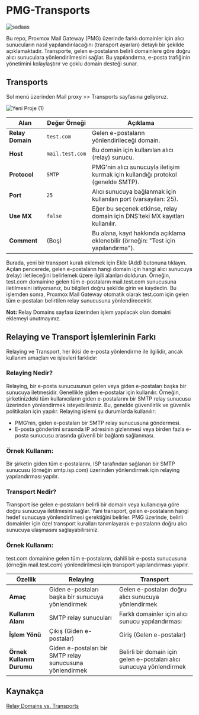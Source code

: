 # PMG-Transports

![sadaas](https://github.com/user-attachments/assets/5f57aab2-ed9f-410c-8760-9124af6a697f)


Bu repo, Proxmox Mail Gateway (PMG) üzerinde farklı domainler için alıcı sunucuların nasıl yapılandırılacağını (transport ayarları) detaylı bir şekilde açıklamaktadır. Transporte, gelen e-postaların belirli domainlere göre doğru alıcı sunuculara yönlendirilmesini sağlar. Bu yapılandırma, e-posta trafiğinin yönetimini kolaylaştırır ve çoklu domain desteği sunar.



## Transports

Sol menü üzerinden Mail proxy >> Transports sayfasına geliyoruz.

![Yeni Proje (1)](https://github.com/user-attachments/assets/498b1fe9-02f4-40d9-82a6-7be24d0ed56e)

 **Alan**         | **Değer Örneği**  | **Açıklama**                                                              |
|-------------------|-------------------|----------------------------------------------------------------------------|
| **Relay Domain**  | `test.com`        | Gelen e-postaların yönlendirileceği domain.                               |
| **Host**          | `mail.test.com`   | Bu domain için kullanılan alıcı (relay) sunucu.                          |
| **Protocol**      | `SMTP`            | PMG'nin alıcı sunucuyla iletişim kurmak için kullandığı protokol (genelde SMTP). |
| **Port**          | `25`              | Alıcı sunucuya bağlanmak için kullanılan port (varsayılan: 25).           |
| **Use MX**        | `false`           | Eğer bu seçenek etkinse, relay domain için DNS'teki MX kayıtları kullanılır. |
| **Comment**       | (Boş)             | Bu alana, kayıt hakkında açıklama eklenebilir (örneğin: "Test için yapılandırma"). |


Burada, yeni bir transport kuralı eklemek için Ekle (Add) butonuna tıklayın. Açılan pencerede, gelen e-postaların hangi domain için hangi alıcı sunucuya (relay) iletileceğini belirlemek üzere ilgili alanları doldurun. Örneğin, test.com domainine gelen tüm e-postaların mail.test.com sunucusuna iletilmesini istiyorsanız, bu bilgileri doğru şekilde girin ve kaydedin. Bu işlemden sonra, Proxmox Mail Gateway otomatik olarak test.com için gelen tüm e-postaları belirtilen relay sunucusuna yönlendirecektir.

 **Not:** Relay Domains sayfası üzerinden işlem yapılacak olan domaini eklemeyi unutmayınız.


 ## Relaying ve Transport İşlemlerinin Farkı

Relaying ve Transport, her ikisi de e-posta yönlendirme ile ilgilidir, ancak kullanım amaçları ve işlevleri farklıdır:

### Relaying Nedir?
Relaying, bir e-posta sunucusunun gelen veya giden e-postaları başka bir sunucuya iletmesidir. Genellikle giden e-postalar için kullanılır. Örneğin, şirketinizdeki tüm kullanıcıların giden e-postalarını bir SMTP relay sunucusu üzerinden yönlendirmek isteyebilirsiniz. Bu, genelde güvenilirlik ve güvenlik politikaları için yapılır.
Relaying işlemi şu durumlarda kullanılır:

- PMG’nin, giden e-postaları bir SMTP relay sunucusuna göndermesi.
- E-posta gönderimi sırasında IP adresinin gizlenmesi veya birden fazla e-posta sunucusu arasında güvenli bir bağlantı sağlanması.

### Örnek Kullanım:
Bir şirketin giden tüm e-postalarını, ISP tarafından sağlanan bir SMTP sunucusu (örneğin smtp.isp.com) üzerinden yönlendirmek için relaying yapılandırması yapılır.

### Transport Nedir?
Transport ise gelen e-postaların belirli bir domain veya kullanıcıya göre doğru sunucuya iletilmesini sağlar. Yani transport, gelen e-postaların hangi hedef sunucuya yönlendirilmesi gerektiğini belirler. PMG üzerinde, belirli domainler için özel transport kuralları tanımlayarak e-postaların doğru alıcı sunucuya ulaşmasını sağlayabilirsiniz.

### Örnek Kullanım:
test.com domainine gelen tüm e-postaların, dahili bir e-posta sunucusuna (örneğin mail.test.com) yönlendirilmesi için transport yapılandırması yapılır.


| **Özellik**              | **Relaying**                                      | **Transport**                                      |
|---------------------------|--------------------------------------------------|---------------------------------------------------|
| **Amaç**                  | Giden e-postaları başka bir sunucuya yönlendirmek | Gelen e-postaları doğru alıcı sunucuya yönlendirmek |
| **Kullanım Alanı**        | SMTP relay sunucuları                             | Farklı domainler için alıcı sunucu yapılandırması  |
| **İşlem Yönü**            | Çıkış (Giden e-postalar)                         | Giriş (Gelen e-postalar)                          |
| **Örnek Kullanım Durumu** | Giden e-postaları bir SMTP relay sunucusuna yönlendirmek | Belirli bir domain için gelen e-postaları alıcı sunucuya yönlendirmek |



## Kaynakça
[Relay Domains vs. Transports](https://forum.proxmox.com/threads/relay-domains-vs-transports.51925/)

